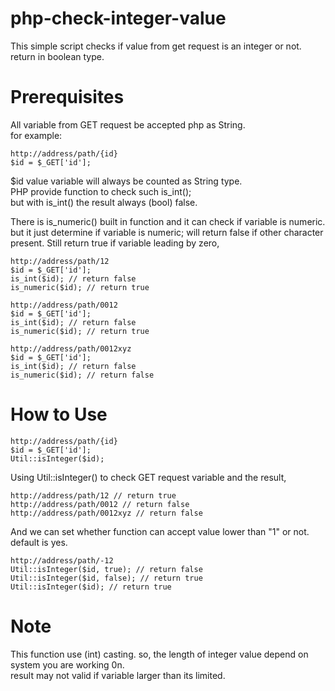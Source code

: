 # php-check-integer-value
This simple script checks if value from get request is an integer or not. return in boolean type.
# Prerequisites
All variable from GET request be accepted php as String.  
for example: 
```
http://address/path/{id}
$id = $_GET['id'];  
```
$id value variable will always be counted as String type.  
PHP provide function to check such is_int();  
but with is_int() the result always (bool) false.  

There is is_numeric() built in function and it can check if variable is numeric.  
but it just determine if variable is numeric; will return false if other character present.
Still return true if variable leading by zero,
```
http://address/path/12
$id = $_GET['id']; 
is_int($id); // return false
is_numeric($id); // return true

http://address/path/0012
$id = $_GET['id']; 
is_int($id); // return false
is_numeric($id); // return true

http://address/path/0012xyz
$id = $_GET['id']; 
is_int($id); // return false
is_numeric($id); // return false
```  
# How to Use
```
http://address/path/{id}
$id = $_GET['id'];  
Util::isInteger($id);
```  
Using Util::isInteger() to check GET request variable and the result,
```
http://address/path/12 // return true
http://address/path/0012 // return false
http://address/path/0012xyz // return false
```  
And we can set whether function can accept value lower than "1" or not. default is yes.
```
http://address/path/-12 
Util::isInteger($id, true); // return false
Util::isInteger($id, false); // return true
Util::isInteger($id); // return true
``` 
# Note
This function use (int) casting. so, the length of integer value depend on system you are working 0n.  
result may not valid if variable larger than its limited.
